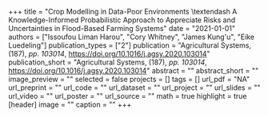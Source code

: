 +++
title = "Crop Modelling in Data-Poor Environments \textendash A Knowledge-Informed Probabilistic Approach to Appreciate Risks and Uncertainties in Flood-Based Farming Systems"
date = "2021-01-01"
authors = ["Issoufou Liman Harou", "Cory Whitney", "James Kung'u", "Eike Luedeling"]
publication_types = ["2"]
publication = "Agricultural Systems, (187), _pp. 103014_, https://doi.org/10.1016/j.agsy.2020.103014"
publication_short = "Agricultural Systems, (187), _pp. 103014_, https://doi.org/10.1016/j.agsy.2020.103014"
abstract = ""
abstract_short = ""
image_preview = ""
selected = false
projects = []
tags = []
url_pdf = "NA"
url_preprint = ""
url_code = ""
url_dataset = ""
url_project = ""
url_slides = ""
url_video = ""
url_poster = ""
url_source = ""
math = true
highlight = true
[header]
image = ""
caption = ""
+++
